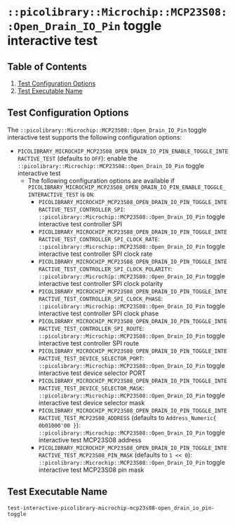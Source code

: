 # `::picolibrary::Microchip::MCP23S08::Open_Drain_IO_Pin` toggle interactive test

## Table of Contents
1. [Test Configuration Options](#test-configuration-options)
1. [Test Executable Name](#test-executable-name)

## Test Configuration Options
The `::picolibrary::Microchip::MCP23S08::Open_Drain_IO_Pin` toggle interactive test
supports the following configuration options:
- `PICOLIBRARY_MICROCHIP_MCP23S08_OPEN_DRAIN_IO_PIN_ENABLE_TOGGLE_INTERACTIVE_TEST`
  (defaults to `OFF`): enable the `::picolibrary::Microchip::MCP23S08::Open_Drain_IO_Pin`
  toggle interactive test
    - The following configuration options are available if
      `PICOLIBRARY_MICROCHIP_MCP23S08_OPEN_DRAIN_IO_PIN_ENABLE_TOGGLE_INTERACTIVE_TEST` is
      `ON`:
        - `PICOLIBRARY_MICROCHIP_MCP23S08_OPEN_DRAIN_IO_PIN_TOGGLE_INTERACTIVE_TEST_CONTROLLER_SPI`:
          `::picolibrary::Microchip::MCP23S08::Open_Drain_IO_Pin` toggle interactive test
          controller SPI
        - `PICOLIBRARY_MICROCHIP_MCP23S08_OPEN_DRAIN_IO_PIN_TOGGLE_INTERACTIVE_TEST_CONTROLLER_SPI_CLOCK_RATE`:
          `::picolibrary::Microchip::MCP23S08::Open_Drain_IO_Pin` toggle interactive test
          controller SPI clock rate
        - `PICOLIBRARY_MICROCHIP_MCP23S08_OPEN_DRAIN_IO_PIN_TOGGLE_INTERACTIVE_TEST_CONTROLLER_SPI_CLOCK_POLARITY`:
          `::picolibrary::Microchip::MCP23S08::Open_Drain_IO_Pin` toggle interactive test
          controller SPI clock polarity
        - `PICOLIBRARY_MICROCHIP_MCP23S08_OPEN_DRAIN_IO_PIN_TOGGLE_INTERACTIVE_TEST_CONTROLLER_SPI_CLOCK_PHASE`:
          `::picolibrary::Microchip::MCP23S08::Open_Drain_IO_Pin` toggle interactive test
          controller SPI clock phase
        - `PICOLIBRARY_MICROCHIP_MCP23S08_OPEN_DRAIN_IO_PIN_TOGGLE_INTERACTIVE_TEST_CONTROLLER_SPI_ROUTE`:
          `::picolibrary::Microchip::MCP23S08::Open_Drain_IO_Pin` toggle interactive test
          controller SPI route
        - `PICOLIBRARY_MICROCHIP_MCP23S08_OPEN_DRAIN_IO_PIN_TOGGLE_INTERACTIVE_TEST_DEVICE_SELECTOR_PORT`:
          `::picolibrary::Microchip::MCP23S08::Open_Drain_IO_Pin` toggle interactive test
          device selector PORT
        - `PICOLIBRARY_MICROCHIP_MCP23S08_OPEN_DRAIN_IO_PIN_TOGGLE_INTERACTIVE_TEST_DEVICE_SELECTOR_MASK`:
          `::picolibrary::Microchip::MCP23S08::Open_Drain_IO_Pin` toggle interactive test
          device selector mask
        - `PICOLIBRARY_MICROCHIP_MCP23S08_OPEN_DRAIN_IO_PIN_TOGGLE_INTERACTIVE_TEST_MCP23S08_ADDRESS`
          (defaults to `Address_Numeric{ 0b01000'00 }`):
          `::picolibrary::Microchip::MCP23S08::Open_Drain_IO_Pin` toggle interactive test
          MCP23S08 address
        - `PICOLIBRARY_MICROCHIP_MCP23S08_OPEN_DRAIN_IO_PIN_TOGGLE_INTERACTIVE_TEST_MCP23S08_PIN_MASK`
          (defaults to `1 << 0`): `::picolibrary::Microchip::MCP23S08::Open_Drain_IO_Pin`
          toggle interactive test MCP23S08 pin mask

## Test Executable Name
`test-interactive-picolibrary-microchip-mcp23s08-open_drain_io_pin-toggle`
